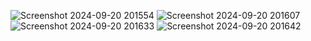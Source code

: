 ![Screenshot 2024-09-20 201554](https://github.com/user-attachments/assets/8f071603-215a-4017-89a4-0151736407b8)
![Screenshot 2024-09-20 201607](https://github.com/user-attachments/assets/e05dd0e7-0cd4-4af3-8bd8-d96f4372fa6a)
![Screenshot 2024-09-20 201633](https://github.com/user-attachments/assets/0696165c-0096-4b9c-81b4-915401e4f754)
![Screenshot 2024-09-20 201642](https://github.com/user-attachments/assets/2be9565d-a238-4411-932b-2d2498a58500)

